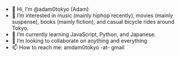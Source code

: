 - 👋 Hi, I’m @adam0tokyo (Adam)
- 👀 I’m interested in music (mainly hiphop recently), movies (mainly suspense), books (mainly fiction), and casual bicycle rides around Tokyo.
- 🌱 I’m currently learning JavaScript, Python, and Japanese.
- 💞️ I’m looking to collaborate on anything and everything
- 📫 How to reach me: amdam0tokyo -at- gmail

<!---
adam0tokyo/adam0tokyo is a ✨ special ✨ repository because its `README.md` (this file) appears on your GitHub profile.
You can click the Preview link to take a look at your changes.
--->
